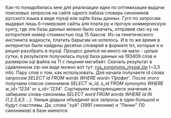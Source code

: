 Как-то понадобилась мне для реализации идеи по оптимизации выдачи поисковых запросов на сайте одного лабаза словарь синонимов русского языка в виде mysql или sqlite базы данных. Гугл по запросам выдавал лишь б-гомерзкие сайты аля плати.ру и прочую коммерческую хуиту, где эти базы данных можно было скачать, отправив смс-ку на котороткий номер стоимостью под 15 баксов. Из-за генетического инстинкта жадности, платить барыгам не хотелось. И в то же время в интернетах были найдены десятки словарей в формате txt, которые я и решил разобрать в mysql. Процесс длился ни много не мало - целые сутки, в результате получилась mysql база данных на 193409 слов и размером sql файла на 11 с лишним мегабайт. Скачать результат в сдавленном zip-ом виде можно вот тут: <a href="/media/etc/rus_synonyms_mysql.zip">rus_synonyms_mysql.zip</a> (~3,3 mb). Пару слов о том, как использовать. Для начала получаете id слова запросом <em>SELECT id FROM words WHERE word='Профит'</em>. После этого получаем список синонимов <em>SELECT w_id, s_id FROM synonyms WHERE w_id='1234' or s_id='1234'</em>. Сортируем повторяющиеся значения и забираем слова-синонимы <em>SELECT word FROM words WHERE id IN (1,2,3,4,5 ...).</em> Умные дядьки объединят все запросы в один большой и будут счастливы. Да, слова "хуй" (3991 синоним) и "Ленин" (10 синонимов) в базе имеются.